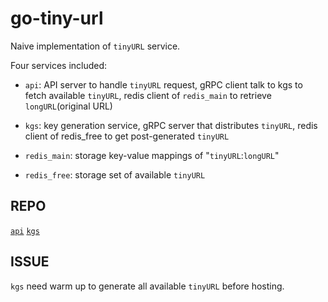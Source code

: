 # go-tiny-url

Naive implementation of `tinyURL` service.

Four services included:

* `api`: API server to handle `tinyURL` request, gRPC client talk to kgs to fetch available `tinyURL`, redis client of `redis_main` to retrieve `longURL`(original URL)

* `kgs`: key generation service, gRPC server that distributes `tinyURL`, redis client of redis_free to get post-generated `tinyURL`

* `redis_main`: storage key-value mappings of "`tinyURL`:`longURL`"

* `redis_free`: storage set of available `tinyURL`

## REPO
[`api`](https://github.com/hughluo/go-tiny-url-api)
[`kgs`](https://github.com/hughluo/go-tiny-url-kgs)

## ISSUE
`kgs` need warm up to generate all available `tinyURL` before hosting.

